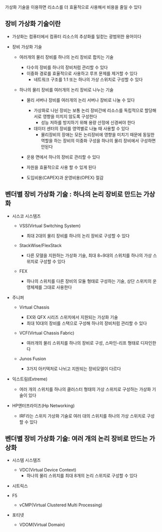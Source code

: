 가상화 기술을 이용하면 리소스를 더 효율적으로 사용해서 비용을 줄일 수 있다

## 장비 가상화 기술이란
- 가상화는 컴퓨터에서 컴퓨터 리소스의 추상화를 일컫는 광범위한 용어이다

- 장비 가상화 기술
    - 여러개의 물리 장비를 하나의 논리 장비로 합치는 기술
        - 다수의 장비를 하나의 장비처럼 관리할 수 있다
        - 이중화 경로를 효율적으로 사용하고 루프 문제를 제거할 수 있다
            - 네트워크 구조를 1:1 또는 하나의 가상 스위치로 구성할 수 있다

    - 하나의 물리 장비를 여러개의 논리 장비로 나누는 기술
        - 물리 서버나 장비를 여러개의 논리 서버나 장비로 나눌 수 있다
            - 가상화로 나뉜 장비는 보통 논리 장비간에 리소스를 독립적으로 할당해 서로 영향을 미치지 않도록 구성한다
                - 성능 저하를 방지하기 위해 용량 산정에 신경써야 한다
            - 데이터 센터의 장비를 영역별로 나눌 때 사용할 수 있다
                - 물리장비의 장애는 모든 논리장비에 영향을 미치기 때문에 동일한 역할을 하는 장비의 이중화 구성을 하나의 물리 장비에서 구성하면 안된다

        - 운용 면에서 하나의 장비로 관리할 수 있다
        - 자원을 효율적으로 사용 할 수 있게 된다
        - 도입비용(CAPEX)과 운영비용(OPEX) 절감
    
## 벤더별 장비 가상화 기술 : 하나의 논리 장비로 만드는 가상화
- 시스코 시스템즈
    - VSS(Virtual Switching System)
        - 최대 2대의 물리 장비를 하나의 논리 장비로 구성할 수 있다
    
    - StackWise/FlexStack
        - 다른 모델을 지원하는 가상화 기술, 최대 8~9대의 스위치를 하나의 가상 스위치로 구성할 수 있다
    
    - FEX
        - 하나의 스위치를 다른 장비의 모듈 형태로 구성하는 기술, 상단 스위치의 운영체제를 그대로 사용한다

- 주니퍼
    - Virtual Chassis
        - EX와 QFX 시리즈 스위치에서 지원되는 가상화 기술
        - 최대 10대의 장비를 스택으로 구성해 하나의 장비처럼 관리할 수 있다
    
    - VCF(Virtual Chassis Fabric)
        - 여러개의 물리 스위치를 하나의 장비로 구성, 스파인-리프 형태로 디자인한다

    - Junos Fusion
        - 3가지 아키텍처로 나뉘고 지원되는 장비모델이 다르다
    
- 익스트림(Extreme)
    - 여러 개의 스위치를 하나의 클러스터 형태의 가상 스위치로 구성하는 가상화 기술이 있다

- HP엔터프라이즈(Hp Networking)
    - IRF라는 스위치 가상화 기술로 여러 대의 스위치를 하나의 가상 스위치로 구성할 수 있다

## 벤더별 장비 가상화 기술: 여러 개의 논리 장비로 만드는 가상화
- 시스템 시스템즈
    - VDC(Virtual Device Context)
        - 하나의 물리 스위치를 최대 8개의 논리 스위치로 구성할 수 있다
    
- 시트릭스
- F5
    - vCMP(Virtual Clustered Multi Processing)

- 포티넷
    - VDOM(Virtual Domain) 
    

